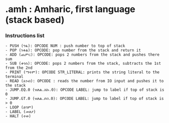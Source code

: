 # .amh : Amharic, first language (stack based)

### Instructions list

    - PUSH (ግፋ): OPCODE NUM : push number to top of stack
    - POP (ንቀል): OPCODE: pop number from the stack and return it
    - ADD (ጨምር): OPCODE: pops 2 numbers from the stack and pushes there sum
    - SUB (ቀንስ): OPCODE: pops 2 numbers from the stack, subtracts the 1st from the 2nd
    - PRINT (ማተም): OPCODE STR_LITERAL: prints the string literal to the terminal
    - READ (አንብ): OPCODE : reads the number from IO input and pushes it to the stack
    - JUMP.EQ.0 (ዝለል.እኩ.0): OPCODE LABEL: jump to label if top of stack is 0
    - JUMP.GT.0 (ዝለል.ይበ.0): OPCODE LABEL: jump to label if top of stack is > 0
    - LOOP (ድገም)
    - LABEL (መለያ)
    - HALT (ተወ)
